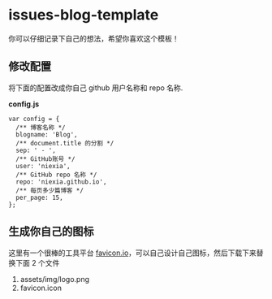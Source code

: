 # issues-blog-template

你可以仔细记录下自己的想法，希望你喜欢这个模板！

## 修改配置

将下面的配置改成你自己 github 用户名称和 repo 名称.

**config.js**
```
var config = {
  /** 博客名称 */
  blogname: 'Blog',
  /** document.title 的分割 */
  sep: ' - ',
  /** GitHub账号 */
  user: 'niexia', 
  /** GitHub repo 名称 */
  repo: 'niexia.github.io',
  /** 每页多少篇博客 */
  per_page: 15,
};
```

## 生成你自己的图标

这里有一个很棒的工具平台 [favicon.io](favicon.io)，可以自己设计自己图标，然后下载下来替换下面 2 个文件

1. assets/img/logo.png
2. favicon.icon
